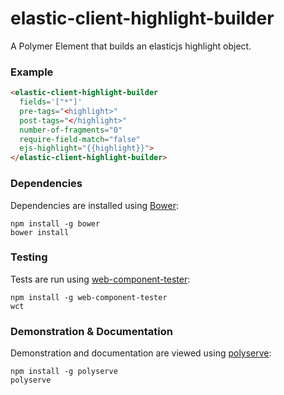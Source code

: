 # elastic-client-highlight-builder

A Polymer Element that builds an elasticjs highlight object.

### Example
```html
<elastic-client-highlight-builder
  fields='["*"]'
  pre-tags="<highlight>"
  post-tags="</highlight>"
  number-of-fragments="0"
  require-field-match="false"
  ejs-highlight="{{highlight}}">
</elastic-client-highlight-builder>
```

### Dependencies

Dependencies are installed using [Bower](http://bower.io/):

    npm install -g bower
    bower install

### Testing

Tests are run using [web-component-tester](https://github.com/Polymer/web-component-tester):

    npm install -g web-component-tester
    wct

### Demonstration & Documentation

Demonstration and documentation are viewed using [polyserve](https://github.com/PolymerLabs/polyserve):

    npm install -g polyserve
    polyserve

